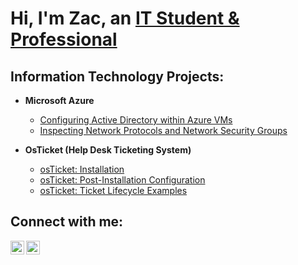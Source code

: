 <h1>Hi, I'm Zac, an <a href="https://linkedin.com/in/zac-smothers-90a701315/">IT Student & Professional</a></h1>

<h2>Information Technology Projects:</h2>

- <b>Microsoft Azure</b>
  - [Configuring Active Directory within Azure VMs](https://github.com/zacsmothers/configure-ad)
  - [Inspecting Network Protocols and Network Security Groups](https://github.com/zacsmothers/azure-network-protocols)

- <b>OsTicket (Help Desk Ticketing System)</b>
  - [osTicket: Installation](https://github.com/zacsmothers/osticket-prereqs)
  - [osTicket: Post-Installation Configuration](https://github.com/zacsmothers/post-install-config)
  - [osTicket: Ticket Lifecycle Examples](https://github.com/zacsmothers/ticket-lifecycle)

<h2>Connect with me:</h2>

[<img align="left" alt="Zac | LinkedIn" width="22px" src="https://cdn.jsdelivr.net/npm/simple-icons@v3/icons/linkedin.svg" />][linkedin]
[<img align="left" alt="Zac | Indeed" width="22px" src="https://cdn.jsdelivr.net/npm/simple-icons@v3/icons/indeed.svg" />][indeed]

[linkedin]: https://linkedin.com/in/zac-smothers-90a701315
[indeed]: https://www.indeed.com/

